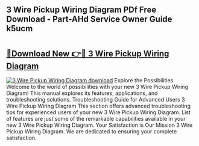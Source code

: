 ## 3 Wire Pickup Wiring Diagram PDf Free Download - Part-AHd Service Owner Guide k5ucm

# <h2><a href="http://dfl6x3u.blite.top/?on=3+Wire+Pickup+Wiring+Diagram">🔗Download New 👉🔴 3 Wire Pickup Wiring Diagram</a></h2>

[![3 Wire Pickup Wiring Diagram download](https://i.imgur.com/lujVjoI.png)](http://dfl6x3u.blite.top/?on=3+Wire+Pickup+Wiring+Diagram)
Explore the Possibilities Welcome to the world of possibilities with your new 3 Wire Pickup Wiring Diagram! This manual explores its features, applications, and troubleshooting solutions. Troubleshooting Guide for Advanced Users 3 Wire Pickup Wiring Diagram This section offers advanced troubleshooting tips for experienced users of your new 3 Wire Pickup Wiring Diagram. List of features are just some of the remarkable capabilities available in your new 3 Wire Pickup Wiring Diagram. Your Satisfaction is Our Mission 3 Wire Pickup Wiring Diagram. We are dedicated to ensuring your complete satisfaction.
